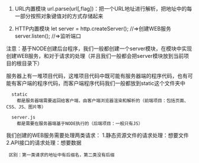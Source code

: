 1. URL内置模块
  url.parse(url[,flag])：把一个URL地址进行解析，把地址中的每一部分按照对象键值对的方式存储起来

2. HTTP内置模块
  let server = http.createServer();  //=>创建WEB服务
  server.listen();  //=>监听端口

  注意：基于NODE创建后台程序，我们一般都创建一个server模块，在模块中实现创建WEB服务，和对于请求的处理（并且我们一般都会把server模块放到当前项目的根目录下）

  服务器上有一堆项目代码，这堆项目代码中既可能有服务器端的程序代码，也有可能有客户端的程序代码，而客户端程序代码我们一般都放到static这个文件夹中

  ```
    static
      都是服务器端需要返回给客户端，由客户端浏览器渲染和解析的（前端项目：包括页面、CSS、JS、图片等）

    server.js
      都是需要在服务器端基于NODE执行的（后端项目：一般只有JS）
  ```

  我们创建的WEB服务需要处理两类请求：
     1.静态资源文件的请求处理：想要文件
     2.API接口的请求处理：想要数据

     区别：第一类请求的地址中有后缀名，第二类没有后缀








